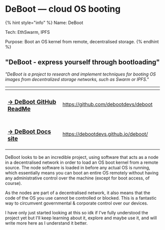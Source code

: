 # DeBoot — cloud OS booting

{% hint style="info" %}
Name: DeBoot

Tech: EthSwarm, IPFS

Purpose: Boot an OS kernel from remote, decentralised storage.
{% endhint %}

## "DeBoot - express yourself through bootloading"

_"DeBoot is a project to research and implement techniques for booting OS images from decentralized storage networks, such as Swarm or IPFS."_

<table data-card-size="large" data-view="cards"><thead><tr><th></th><th data-card-target data-type="content-ref"></th><th data-hidden data-card-cover data-type="files"></th></tr></thead><tbody><tr><td><h3><a href="https://github.com/debootdevs/deboot">→ DeBoot GitHub ReadMe</a></h3></td><td><a href="https://github.com/debootdevs/deboot">https://github.com/debootdevs/deboot</a></td><td></td></tr><tr><td><h3><a href="https://debootdevs.github.io/deboot/">→ DeBoot Docs site</a></h3></td><td><a href="https://debootdevs.github.io/deboot/">https://debootdevs.github.io/deboot/</a></td><td></td></tr></tbody></table>

DeBoot looks to be an incredible project, using software that acts as a node in a decentralised network in order to load an OS boot kernel from a remote source. The node software is loaded in before any actual OS is running, which essentially means you can boot an entire OS remotely without having any administrative control over the machine (except for boot access, of course).

As the nodes are part of a decentralised network, it also means that the code of the OS you use cannot be controlled or blocked. This is a fantastic way to circumvent governmental & corporate control over our devices.

I have only just started looking at this so idk if I've fully understood the project yet but I'll keep learning about it, explore and maybe use it, and will write more here as I understand it better.
